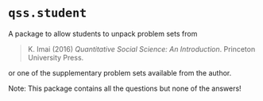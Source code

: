 # `qss.student`

A package to allow students to unpack problem sets from 

> K. Imai (2016) *Quantitative Social Science: An Introduction*. Princeton 
> University Press.

or one of the supplementary problem sets available from the author.

Note: This package contains all the questions but none of the answers!

